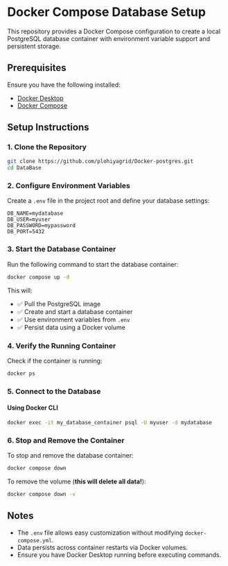 # Docker Compose Database Setup

This repository provides a Docker Compose configuration to create a local PostgreSQL database container with environment variable support and persistent storage.

## Prerequisites

Ensure you have the following installed:

- [Docker Desktop](https://www.docker.com/products/docker-desktop)
- [Docker Compose](https://docs.docker.com/compose/install/)

## Setup Instructions

### 1. Clone the Repository

```sh
git clone https://github.com/plohiyagrid/Docker-postgres.git
cd DataBase
```

### 2. Configure Environment Variables

Create a `.env` file in the project root and define your database settings:

```
DB_NAME=mydatabase  
DB_USER=myuser  
DB_PASSWORD=mypassword  
DB_PORT=5432  
```

### 3. Start the Database Container

Run the following command to start the database container:

```sh
docker compose up -d
```

This will:

- ✅ Pull the PostgreSQL image
- ✅ Create and start a database container
- ✅ Use environment variables from `.env`
- ✅ Persist data using a Docker volume

### 4. Verify the Running Container

Check if the container is running:

```sh
docker ps
```

### 5. Connect to the Database

#### Using Docker CLI

```sh
docker exec -it my_database_container psql -U myuser -d mydatabase
```

### 6. Stop and Remove the Container

To stop and remove the database container:

```sh
docker compose down
```

To remove the volume (**this will delete all data!**):

```sh
docker compose down -v
```

## Notes

- The `.env` file allows easy customization without modifying `docker-compose.yml`.
- Data persists across container restarts via Docker volumes.
- Ensure you have Docker Desktop running before executing commands.
